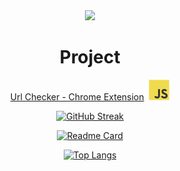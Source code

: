 <div align="center">
  <img src="https://media.giphy.com/media/d9AC9cKuNu165UxNtj/giphy.gif" width="100"/>
  
  <h1>Project</h1>
    
  <a href="https://github.com/EliteWise/url-checker">Url Checker - Chrome Extension</a>&nbsp;
  <img src="https://github.com/devicons/devicon/blob/master/icons/javascript/javascript-original.svg" title="JavaScript" alt="JavaScript" width="33" height="33"/>
  
  [![GitHub Streak](http://github-readme-streak-stats.herokuapp.com?user=EliteWise&theme=radical)](https://git.io/streak-stats)
  
  [![Readme Card](https://github-readme-stats.vercel.app/api/pin/?username=elitewise&repo=url-checker)](https://github.com/EliteWise/url-checker)
  
  [![Top Langs](https://github-readme-stats.vercel.app/api/top-langs/?username=elitewise&layout=compact)](https://github.com/anuraghazra/github-readme-stats)
</div>
